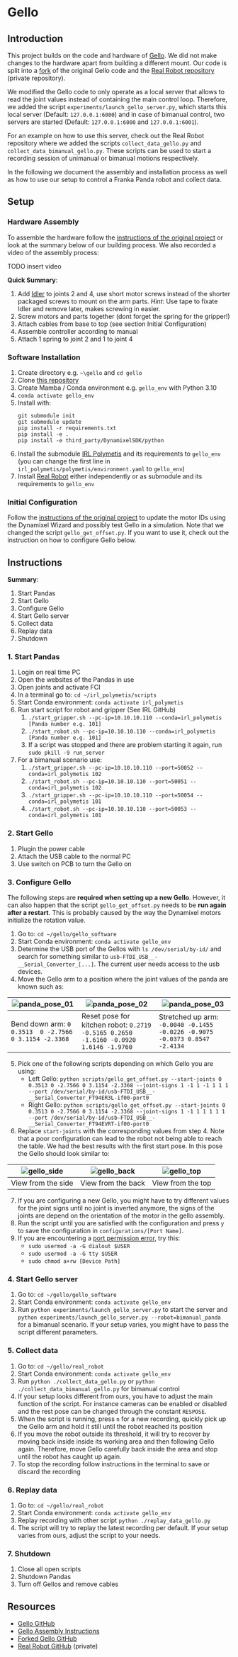 
# Gello

## Introduction

This project builds on the code and hardware of [Gello](https://wuphilipp.github.io/gello_site/). We did not make changes to the hardware apart from building a different mount. Our code is split into a [fork](https://github.com/TimWindecker/gello_software) of the original Gello code and the [Real Robot repository](https://github.com/ALRhub/real_robot) (private repository).

We modified the Gello code to only operate as a local server that allows to read the joint values instead of containing the main control loop. Therefore, we added the script `experiments/launch_gello_server.py`, which starts this local server (Default: `127.0.0.1:6000`) and in case of bimanual control, two servers are started (Default: `127.0.0.1:6000` and `127.0.0.1:6001`).

For an example on how to use this server, check out the Real Robot repository where we added the scripts `collect_data_gello.py` and `collect_data_bimanual_gello.py`. These scripts can be used to start a recording session of unimanual or bimanual motions respectively.

In the following we document the assembly and installation process as well as how to use our setup to control a Franka Panda robot and collect data.

## Setup

### Hardware Assembly

To assemble the hardware follow the [instructions of the original project](https://docs.google.com/document/d/1pzV8LDIGZh6zq8z-ZyKjUZ1ISkdCQctfu_05-ZY95eg/edit) or look at the summary below of our building process. We also recorded a video of the assembly process:

TODO insert video

**Quick Summary**:

1. Add [Idler](https://www.robotis.us/fpx330-h101-4pcs-set/) to joints 2 and 4, use short motor screws instead of the shorter packaged screws to mount on the arm parts. *Hint*: Use tape to fixate Idler and remove later, makes screwing in easier.
2. Screw motors and parts together (dont forget the spring for the gripper!)
3. Attach cables from base to top (see section Initial Configuration)
4. Assemble controller according to manual
5. Attach 1 spring to joint 2 and 1 to joint 4

### Software Installation

1. Create directory e.g. `~\gello` and `cd gello`
2. Clone [this repository](https://github.com/TimWindecker/gello_software)
3. Create Mamba / Conda environment e.g. `gello_env` with Python 3.10
4. `conda activate gello_env`
5. Install with:
	```
	git submodule init
	git submodule update
	pip install -r requirements.txt
	pip install -e .
	pip install -e third_party/DynamixelSDK/python
	```
6. Install the submodule [IRL Polymetis](https://github.com/intuitive-robots/irl_polymetis) and its requirements to `gello_env` (you can change the first line in `irl_polymetis/polymetis/environment.yaml` to `gello_env`)
7. Install [Real Robot](https://github.com/ALRhub/real_robot/) either independently or as submodule and its requirements to `gello_env`

### Initial Configuration

Follow the [instructions of the original project](https://github.com/wuphilipp/gello_software?tab=readme-ov-file#gello-configuration-setup-please-read) to update the motor IDs using the Dynamixel Wizard and possibly test Gello in a simulation. Note that we changed the script `gello_get_offset.py`. If you want to use it, check out the instruction on how to configure Gello below.

## Instructions

**Summary**:

1. Start Pandas
2. Start Gello
3. Configure Gello
4. Start Gello server
5. Collect data
6. Replay data
7. Shutdown

### 1. Start Pandas

1. Login on real time PC 
2. Open the websites of the Pandas in use
3. Open joints and activate FCI
4. In a terminal go to: `cd ~/irl_polymetis/scripts`
5. Start Conda environment: `conda activate irl_polymetis`
6. Run start script for robot and gripper (See IRL GitHub)
	1. `./start_gripper.sh --pc-ip=10.10.10.110 --conda=irl_polymetis [Panda number e.g. 101]`
	2. `./start_robot.sh --pc-ip=10.10.10.110 --conda=irl_polymetis [Panda number e.g. 101]`
	3. If a script was stopped and there are problem starting it again, run `sudo pkill -9 run_server`
7. For a bimanual scenario use:
	1. `./start_gripper.sh --pc-ip=10.10.10.110 --port=50052 --conda=irl_polymetis 102`
	2. `./start_robot.sh --pc-ip=10.10.10.110 --port=50051 --conda=irl_polymetis 102`
	3. `./start_gripper.sh --pc-ip=10.10.10.110 --port=50054 --conda=irl_polymetis 101`
	4. `./start_robot.sh --pc-ip=10.10.10.110 --port=50053 --conda=irl_polymetis 101`

### 2. Start Gello

1. Plugin the power cable
2. Attach the USB cable to the normal PC
3. Use switch on PCB to turn the Gello on

### 3. Configure Gello

The following steps are **required when setting up a new Gello**. However, it can also happen that the script `gello_get_offset.py` needs to be **run again after a restart**. This is probably caused by the way the Dynamixel motors initialize the rotation value.

1. Go to: `cd ~/gello/gello_software`
2. Start Conda environment: `conda activate gello_env`
3. Determine the USB port of the Gellos with `ls /dev/serial/by-id/` and search for something similar to `usb-FTDI_USB__-__Serial_Converter_[...]`. The current user needs access to the usb devices.
4. Move the Gello arm to a position where the joint values of the panda are known such as:

| ![panda_pose_01](media/panda_pose_01.jpg) | ![panda_pose_02](media/panda_pose_02.jpg) | ![panda_pose_03](media/panda_pose_03.jpg) |
| ----------------------------------- | ----------------------------------- | ----------------------------------- |
| Bend down arm: `0 0.3513  0 -2.7566 0 3.1154 -2.3368` | Reset pose for kitchen robot: `0.2719 -0.5165 0.2650 -1.6160 -0.0920 1.6146 -1.9760` | Stretched up arm: `-0.0040 -0.1455 -0.0226 -0.9075 -0.0373 0.8547 -2.4134` |
 
5. Pick one of the following scripts depending on which Gello you are using:
	- Left Gello: `python scripts/gello_get_offset.py --start-joints 0 0.3513 0 -2.7566 0 3.1154 -2.3368 --joint-signs 1 -1 1 -1 1 1 1 --port /dev/serial/by-id/usb-FTDI_USB__-__Serial_Converter_FT94ER3L-if00-port0`
	- Right Gello: `python scripts/gello_get_offset.py --start-joints 0 0.3513 0 -2.7566 0 3.1154 -2.3368 --joint-signs 1 -1 1 1 1 1 1 --port /dev/serial/by-id/usb-FTDI_USB__-__Serial_Converter_FT94EVRT-if00-port0`
6. Replace `start-joints` with the corresponding values from step 4. Note that a poor configuration can lead to the robot not being able to reach the table. We had the best results with the first start pose. In this pose the Gello should look similar to:

| ![gello_side](media/gello_side.jpg) | ![gello_back](media/gello_back.jpg) | ![gello_top](media/gello_top.jpg) |
| ----------------------------------- | ----------------------------------- | --------------------------------- |
| View from the side                  | View from the back                  | View from the top                 |

7. If you are configuring a new Gello, you might have to try different values for the joint signs until no joint is inverted anymore, the signs of the joints are depend on the orientation of the motor in the gello assembly.
8. Run the script until you are satisfied with the configuration and press `y` to save the configuration in `configurations/[Port Name]`.
9. If you are encountering a [port permission error](https://arduino.stackexchange.com/questions/21215/first-time-set-up-permission-denied-to-usb-port-ubuntu-14-04), try this:
	- `sudo usermod -a -G dialout $USER`
	- `sudo usermod -a -G tty $USER`
	- `sudo chmod a+rw [Device Path]`
 
### 4. Start Gello server

1. Go to: `cd ~/gello/gello_software`
2. Start Conda environment: `conda activate gello_env`
3. Run `python experiments/launch_gello_server.py` to start the server and `python experiments/launch_gello_server.py --robot=bimanual_panda` for a bimanual scenario. If your setup varies, you might have to pass the script different parameters.

### 5. Collect data

1. Go to: `cd ~/gello/real_robot`
2. Start Conda environment: `conda activate gello_env`
3. Run `python ./collect_data_gello.py` or `python ./collect_data_bimanual_gello.py` for bimanual control
4. If your setup looks different from ours, you have to adjust the main function of the script. For instance cameras can be enabled or disabled and the rest pose can be changed through the constant `RESPOSE`.
5. When the script is running, press `n` for a new recording, quickly pick up the Gello arm and hold it still until the robot reached its position
6. If you move the robot outside its threshold, it will try to recover by moving back inside inside its working area and then following Gello again. Therefore, move Gello carefully back inside the area and stop until the robot has caught up again.
7. To stop the recording follow instructions in the terminal to save or discard the recording

### 6. Replay data

1. Go to: `cd ~/gello/real_robot`
2. Start Conda environment: `conda activate gello_env`
3. Replay recording with other script `python ./replay_data_gello.py`
4. The script will try to replay the latest recording per default. If your setup varies from ours, adjust the script to your needs.

### 7. Shutdown

1. Close all open scripts
2. Shutdown Pandas
3. Turn off Gellos and remove cables

## Resources

- [Gello GitHub](https://wuphilipp.github.io/gello_site/)
- [Gello Assembly Instructions](https://docs.google.com/document/d/1pzV8LDIGZh6zq8z-ZyKjUZ1ISkdCQctfu_05-ZY95eg/edit#heading=h.hbbn0pp1i7p0)
- [Forked Gello GitHub](https://github.com/TimWindecker/gello_software)
- [Real Robot GitHub](https://github.com/ALRhub/real_robot) (private)

